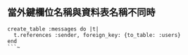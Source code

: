 
## 當外鍵欄位名稱與資料表名稱不同時
```
create_table :messages do |t|
  t.references :sender, foreign_key: {to_table: :users}
end
```~